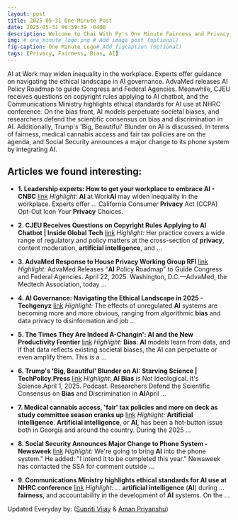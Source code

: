 ```yaml
---
layout: post
title: 2025-05-31 One-Minute Post
date: 2025-05-31 06:59:39 -0400
description: Welcome to Chai With Py's One Minute Fairness and Privacy, which aims to provide you the current happenings in the world of Fairness, Privacy, and AI.
img: # one_minute_logo.png # Add image post (optional)
fig-caption: One Minute Logo# Add figcaption (optional)
tags: [Privacy, Fairness, Bias, AI]
---
```


AI at Work may widen inequality in the workplace. Experts offer guidance on navigating the ethical landscape in AI governance. AdvaMed releases AI Policy Roadmap to guide Congress and Federal Agencies. Meanwhile, CJEU receives questions on copyright rules applying to AI chatbot, and the Communications Ministry highlights ethical standards for AI use at NHRC conference. On the bias front, AI models perpetuate societal biases, and researchers defend the scientific consensus on bias and discrimination in AI. Additionally, Trump's 'Big, Beautiful' Blunder on AI is discussed. In terms of fairness, medical cannabis access and fair tax policies are on the agenda, and Social Security announces a major change to its phone system by integrating AI.

## Articles we found interesting:

- **1. Leadership experts: How to get your workplace to embrace <b>AI</b> - CNBC** [link](https://www.cnbc.com/2025/05/30/leadership-experts-how-to-get-your-workplace-to-embrace-ai.html)
_Highlight:_ <b>AI</b> at Work<b>AI</b> may widen inequality in the workplace. Experts offer ... California Consumer <b>Privacy</b> Act (CCPA) Opt-Out Icon Your <b>Privacy</b> Choices.

- **2. CJEU Receives Questions on Copyright Rules Applying to <b>AI</b> Chatbot | Inside Global Tech** [link](https://www.insideglobaltech.com/2025/05/30/cjeu-receives-questions-on-copyright-rules-applying-to-ai-chatbot/)
_Highlight:_ Her practice covers a wide range of regulatory and policy matters at the cross-section of <b>privacy</b>, content moderation, <b>artificial intelligence</b>, and&nbsp;...

- **3. AdvaMed Response to House <b>Privacy</b> Working Group RFI** [link](https://www.advamed.org/member-center/resource-library/advamed-response-to-house-privacy-working-group-rfi/)
_Highlight:_ AdvaMed Releases “<b>AI</b> Policy Roadmap” to Guide Congress and Federal Agencies. April 22, 2025. Washington, D.C.—AdvaMed, the Medtech Association, today&nbsp;...

- **4. <b>AI</b> Governance: Navigating the Ethical Landscape in 2025 - Techgenyz** [link](https://techgenyz.com/ai-governance-navigating-the-ethical-landscape/)
_Highlight:_ The effects of unregulated <b>AI</b> systems are becoming more and more obvious, ranging from algorithmic <b>bias</b> and data privacy to disinformation and job&nbsp;...

- **5. The Times They Are Indeed A-Changin&#39;: <b>AI</b> and the New Productivity Frontier** [link](https://cxotoday.com/story/the-times-they-are-indeed-a-changin-ai-and-the-new-productivity-frontier/)
_Highlight:_ <b>Bias</b>: <b>AI</b> models learn from data, and if that data reflects existing societal biases, the AI can perpetuate or even amplify them. This is a&nbsp;...

- **6. Trump&#39;s &#39;Big, Beautiful&#39; Blunder on <b>AI</b>: Starving Science | TechPolicy.Press** [link](https://www.techpolicy.press/trumps-big-beautiful-blunder-on-ai-starving-science/)
_Highlight:_ <b>AI Bias</b> is Not Ideological. It&#39;s Science.April 1, 2025. Podcast. Researchers Defend the Scientific Consensus on <b>Bias</b> and Discrimination in <b>AI</b>April&nbsp;...

- **7. Medical cannabis access, &#39;<b>fair</b>&#39; tax policies and more on deck as study committee season cranks up** [link](https://georgiarecorder.com/2025/05/30/medical-cannabis-access-fair-tax-policies-and-more-on-deck-as-study-committee-season-cranks-up/)
_Highlight:_ <b>Artificial intelligence</b>. <b>Artificial intelligence</b>, or <b>AI</b>, has been a hot-button issue both in Georgia and around the country. During the 2025&nbsp;...

- **8. Social Security Announces Major Change to Phone System - Newsweek** [link](https://www.newsweek.com/social-security-major-changes-phone-system-artificial-intelligence-frank-bisignano-2078364)
_Highlight:_ We&#39;re going to bring <b>AI</b> into the phone system.&quot; He added: &quot;I intend it to be completed this year.&quot; Newsweek has contacted the SSA for comment outside&nbsp;...

- **9. Communications Ministry highlights ethical standards for <b>AI</b> use at NHRC conference** [link](https://m.thepeninsulaqatar.com/article/30/05/2025/communications-ministry-highlights-ethical-standards-for-ai-use-at-nhrc-conference)
_Highlight:_ ... <b>artificial intelligence</b> (<b>AI</b>) during ... <b>fairness</b>, and accountability in the development of <b>AI</b> systems. On the&nbsp;...


Updated Everyday by: (<a href="https://supritivijay.github.io/">Supriti Vijay</a> & <a href="https://amanpriyanshu.github.io/">Aman Priyanshu</a>)
